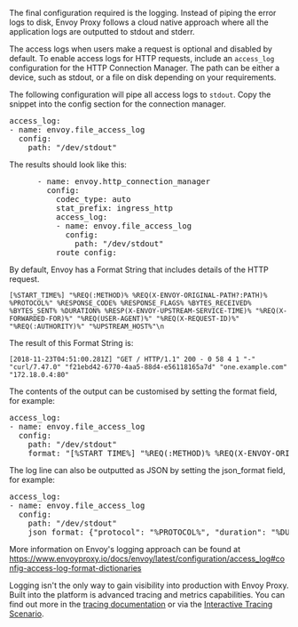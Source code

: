 The final configuration required is the logging. Instead of piping the error logs to disk, Envoy Proxy follows a cloud native approach where all the application logs are outputted to stdout and stderr.

The access logs when users make a request is optional and disabled by default. To enable access logs for HTTP requests, include an `access_log` configuration for the HTTP Connection Manager. The path can be either a device, such as stdout, or a file on disk depending on your requirements.

The following configuration will pipe all access logs to `stdout`. Copy the snippet into the config section for the connection manager. 
<pre class="file" data-target="clipboard">
access_log:
- name: envoy.file_access_log
  config:
    path: "/dev/stdout"
</pre>

The results should look like this:

<pre class="file">
      - name: envoy.http_connection_manager
        config:
          codec_type: auto
          stat_prefix: ingress_http
          access_log:
          - name: envoy.file_access_log
            config:
              path: "/dev/stdout"
          route_config:
</pre>

By default, Envoy has a Format String that includes details of the HTTP request.

`[%START_TIME%] "%REQ(:METHOD)% %REQ(X-ENVOY-ORIGINAL-PATH?:PATH)% %PROTOCOL%"
%RESPONSE_CODE% %RESPONSE_FLAGS% %BYTES_RECEIVED% %BYTES_SENT% %DURATION%
%RESP(X-ENVOY-UPSTREAM-SERVICE-TIME)% "%REQ(X-FORWARDED-FOR)%" "%REQ(USER-AGENT)%"
"%REQ(X-REQUEST-ID)%" "%REQ(:AUTHORITY)%" "%UPSTREAM_HOST%"\n`

The result of this Format String is:

`[2018-11-23T04:51:00.281Z] "GET / HTTP/1.1" 200 - 0 58 4 1 "-" "curl/7.47.0" "f21ebd42-6770-4aa5-88d4-e56118165a7d" "one.example.com" "172.18.0.4:80"`

The contents of the output can be customised by setting the format field, for example:

<pre class="file">
access_log:
- name: envoy.file_access_log
  config:
    path: "/dev/stdout"
    format: "[%START_TIME%] "%REQ(:METHOD)% %REQ(X-ENVOY-ORIGINAL-PATH?:PATH)% %PROTOCOL%" %RESPONSE_CODE% %RESP(X-ENVOY-UPSTREAM-SERVICE-TIME)% "%REQ(X-REQUEST-ID)%" "%REQ(:AUTHORITY)%" "%UPSTREAM_HOST%"\n"
</pre>

The log line can also be outputted as JSON by setting the json_format field, for example:
<pre class="file">
access_log:
- name: envoy.file_access_log
  config:
    path: "/dev/stdout"
    json_format: {"protocol": "%PROTOCOL%", "duration": "%DURATION%", "request_method": "%REQ(:METHOD)%"}
</pre>

More information on Envoy's logging approach can be found at https://www.envoyproxy.io/docs/envoy/latest/configuration/access_log#config-access-log-format-dictionaries

Logging isn't the only way to gain visibility into production with Envoy Proxy. Built into the platform is advanced tracing and metrics capabilities. You can find out more in the [tracing documentation](https://www.envoyproxy.io/docs/envoy/latest/intro/arch_overview/tracing) or via the [Interactive Tracing Scenario]().